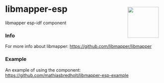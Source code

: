 # libmapper-esp <img style="float:right;padding:10px" src="http://libmapper.github.io/images/libmapper_logo_black_512px.png" width="100">
libmapper esp-idf component

### Info
For more info about libmapper: https://github.com/libmapper/libmapper

### Example
An example of using the component: https://github.com/mathiasbredholt/libmapper-esp-example
